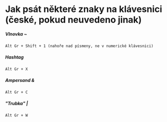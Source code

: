 # Jak psát některé znaky na klávesnici (české, pokud neuvedeno jinak)

##### Vlnovka ~

```
Alt Gr + Shift + 1 (nahoře nad písmeny, ne v numerické klávesnici)
```

##### Hashtag #

```
Alt Gr + X
```

##### Ampersand &

```
Alt Gr + C
```

##### "Trubka" |

```
Alt Gr + W
```